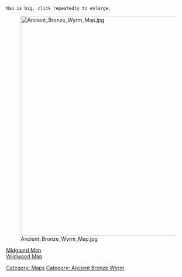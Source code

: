 `Map is big, click repeatedly to enlarge.`

<figure>
<img src="Ancient_Bronze_Wyrm_Map.jpg"
title="Ancient_Bronze_Wyrm_Map.jpg" width="600"
alt="Ancient_Bronze_Wyrm_Map.jpg" />
<figcaption aria-hidden="true">Ancient_Bronze_Wyrm_Map.jpg</figcaption>
</figure>

[Midgaard Map](Midgaard_Map "wikilink")  
[Wildwood Map](Wildwood_Map "wikilink")  

[Category: Maps](Category:_Maps "wikilink") [Category: Ancient Bronze
Wyrm](Category:_Ancient_Bronze_Wyrm "wikilink")
